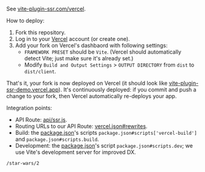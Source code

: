 See [vite-plugin-ssr.com/vercel](https://vite-plugin-ssr.com/vercel).

How to deploy:
 1. Fork this repository.
 1. Log in to your [Vercel](https://vercel.com/) account (or create one).
 1. Add your fork on Vercel's dashbaord with following settings:
    - `FRAMEWORK PRESET` should be `Vite`. (Vercel should automatically detect Vite; just make sure it's already set.)
    - Modify `Build and Output Settings` > `OUTPUT DIRECTORY` from `dist` to `dist/client`.

That's it, your fork is now deployed on Vercel (it should look like [vite-plugin-ssr-demo.vercel.app](https://vite-plugin-ssr-demo.vercel.app)). It's continuously deployed: if you commit and push a change to your fork, then Vercel automatically re-deploys your app.

Integration points:
 - API Route: [api/ssr.js](api/ssr.js).
 - Routing URLs to our API Route: [vercel.json#rewrites](vercel.json).
 - Build: the [package.json](package.json)'s scripts `package.json#scripts['vercel-build']` and `package.json#scripts.build`.
 - Development: the [package.json](package.json)'s script `package.json#scripts.dev`; we use Vite's development server for improved DX.

``` 
/star-wars/2
```
